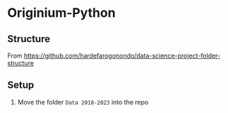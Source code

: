 # Originium-Python

## Structure

From https://github.com/hardefarogonondo/data-science-project-folder-structure

## Setup

1. Move the folder `Data 2018-2023` into the repo